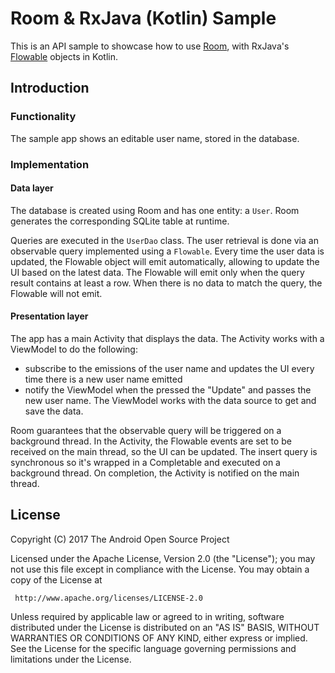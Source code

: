Room & RxJava (Kotlin) Sample
============================

This is an API sample to showcase how to use [Room](https://developer.android.com/topic/libraries/architecture/room.html),
with RxJava's [Flowable](http://reactivex.io/RxJava/2.x/javadoc/io/reactivex/Flowable.html) objects in Kotlin.

Introduction
-------------

### Functionality
The sample app shows an editable user name, stored in the database.

### Implementation

#### Data layer

The database is created using Room and has one entity: a `User`. Room generates the corresponding SQLite table at
runtime.

Queries are executed in the `UserDao` class. The user retrieval is done via an observable query implemented using a
`Flowable`. Every time the user data is updated, the Flowable object will emit automatically, allowing to update the UI
based on the latest data. The Flowable will emit only when the query result contains at least a row. When there is no
data to match the query, the Flowable will not emit.

#### Presentation layer

The app has a main Activity that displays the data.
The Activity works with a ViewModel to do the following:
* subscribe to the emissions of the user name and updates the UI every time there is a new user name emitted
* notify the ViewModel when the pressed the "Update" and passes the new user name.
The ViewModel works with the data source to get and save the data.

Room guarantees that the observable query will be triggered on a background thread. In the Activity, the Flowable events
are set to be received on the main thread, so the UI can be updated. The insert query is synchronous so it's wrapped in
a Completable and executed on a background thread. On completion, the Activity is notified on the main thread.

License
--------

Copyright (C) 2017 The Android Open Source Project

Licensed under the Apache License, Version 2.0 (the "License");
you may not use this file except in compliance with the License.
You may obtain a copy of the License at

     http://www.apache.org/licenses/LICENSE-2.0

Unless required by applicable law or agreed to in writing, software
distributed under the License is distributed on an "AS IS" BASIS,
WITHOUT WARRANTIES OR CONDITIONS OF ANY KIND, either express or implied.
See the License for the specific language governing permissions and
limitations under the License.
